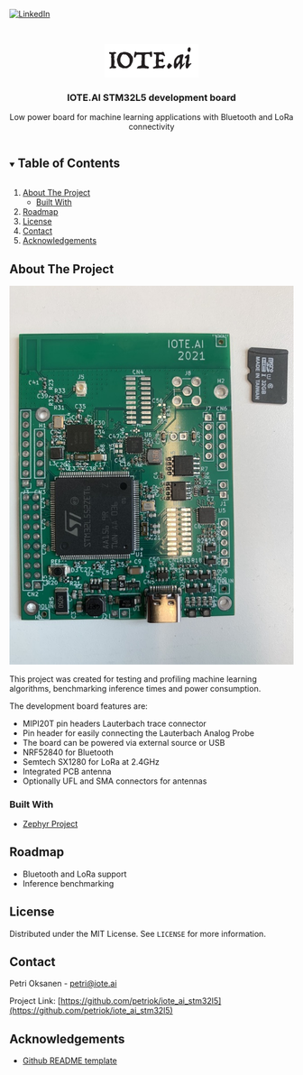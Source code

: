 

[![LinkedIn][linkedin-shield]][linkedin-url]



<!-- PROJECT LOGO -->
<br />
<p align="center">
  <a href="https://github.com/petriok/iote_ai_stm32l5">
    <img src="img/logo.png" alt="IOTE.ai">
  </a>

  <h3 align="center">IOTE.AI STM32L5 development board</h3>

  <p align="center">
    Low power board for machine learning applications with Bluetooth and LoRa connectivity
    <br />
  </p>
</p>



<!-- TABLE OF CONTENTS -->
<details open="open">
  <summary><h2 style="display: inline-block">Table of Contents</h2></summary>
  <ol>
    <li>
      <a href="#about-the-project">About The Project</a>
      <ul>
        <li><a href="#built-with">Built With</a></li>
      </ul>
    </li>
    <li><a href="#roadmap">Roadmap</a></li>
    <li><a href="#license">License</a></li>
    <li><a href="#contact">Contact</a></li>
    <li><a href="#acknowledgements">Acknowledgements</a></li>
  </ol>
</details>



<!-- ABOUT THE PROJECT -->
## About The Project

[![Product Name Screen Shot][product-screenshot]]()

This project was created for testing and profiling machine learning algorithms, benchmarking inference times and power consumption.

The development board features are:
* MIPI20T pin headers Lauterbach trace connector
* Pin header for easily connecting the Lauterbach Analog Probe 
* The board can be powered via external source or USB
* NRF52840 for Bluetooth
* Semtech SX1280 for LoRa at 2.4GHz
* Integrated PCB antenna
* Optionally UFL and SMA connectors for antennas


### Built With

* [Zephyr Project](https://www.zephyrproject.org/)



<!-- ROADMAP -->
## Roadmap

* Bluetooth and LoRa support
* Inference benchmarking

<!-- LICENSE -->
## License

Distributed under the MIT License. See `LICENSE` for more information.



<!-- CONTACT -->
## Contact

Petri Oksanen - petri@iote.ai

Project Link: [https://github.com/petriok/iote_ai_stm32l5](https://github.com/petriok/iote_ai_stm32l5)



<!-- ACKNOWLEDGEMENTS -->
## Acknowledgements

* [Github README template](https://github.com/othneildrew/Best-README-Template)



<!-- MARKDOWN LINKS & IMAGES -->
<!-- https://www.markdownguide.org/basic-syntax/#reference-style-links -->
[license-shield]: https://img.shields.io/github/license/petriok/repo.svg?style=for-the-badge
[license-url]: https://github.com/petriok/repo/blob/master/LICENSE.txt
[linkedin-shield]: https://img.shields.io/badge/-LinkedIn-black.svg?style=for-the-badge&logo=linkedin&colorB=555
[linkedin-url]: https://linkedin.com/in/petri-oksanen-b7b269b2/
[product-screenshot]: boards/arm/iote_ai_l552ze/doc/img/iote_ai_l552ze.jpg
